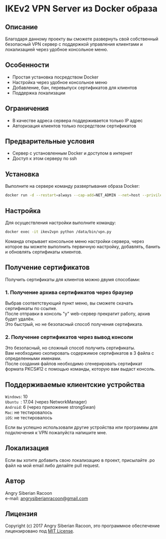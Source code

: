 # IKEv2 VPN Server из Docker образа
## Описание
Благодаря данному проекту вы сможете развернуть свой собственный безопасный VPN сервер с поддержкой управления клиентами и локализацией через удобное консольное меню.

## Особенности
* Простая установка посредством Docker
* Настройка через удобное консольное меню
* Добавление, бан, перевыпуск сертификатов для клиентов
* Поддержка локализации

## Ограничения
* В качестве адреса сервера поддерживается только IP адрес
* Авторизация клиентов только посредством сертификатов

## Предварительные условия
* Сервер с установленным Docker и доступом в интернет
* Доступ к этом серверу по ssh

## Установка
Выполните на сервере команду развертывания образа Docker:

```Bash
docker run -d --restart=always --cap-add=NET_ADMIN --net=host --privileged -p 8080 -p 500:500/udp -p 4500:4500/udp --name=ikev2vpn angrysiberianracoon/ikev2vpn
```

## Настройка
Для осуществления настройки выполните команду:
```Bash
docker exec -it ikev2vpn python /data/bin/vpn.py
```
Команда открывает консольное меню настройки сервера, через которое вы можете выполнить первичную настройку, добавлять, банить и обновлять сертификаты клиентов.

## Получение сертификатов
Получить сертификаты для клиентов можно двумя способами:

### 1. Получение архива сертификатов через браузер
Выбрав соответствующий пункт меню, вы сможете скачать сертификаты по ссылке.  
После отправки в консоль "y" web-сервер прекратит работу, архив будет удалён.  
Это быстрый, но не безопасный способ получения сертификата.

### 2. Получение сертификатов через вывод консоли
Это безопасный, но сложный способ получить сертификаты.  
Вам необходимо скопировать содержимое сертификатов в 3 файла с определенными именами.  
После создания файлов необходимо сгенерировать сертификат формата PKCS#12 с помощью команды, которую вам выдаст консоль. 

## Поддерживаемые клиентские устройства
`Windows`: 10  
`Ubuntu `: 17.04 (через NetworkManager)  
`Android`: 6 (через приложение strongSwan)  
`Mac`:	не тестировалось  
`iOS`:	не тестировалось  

Если вы успешно использовали другие устройства или программы для подключения к VPN пожалуйста напишите мне.

## Локализация
Если вы хотите добавить свою локализацию в проект, присылайте .po файл на мой email либо делайте pull request.

## Автор
Angry Siberian Racoon   
e-mail: angrysiberianracoon@gmail.com

## Лицензия
Copyright (c) 2017 Angry Siberian Racoon, это программное обеспечение лицензировано под [MIT License](https://github.com/angrysiberianracoon/ikev2vpn/blob/master/LICENSE).